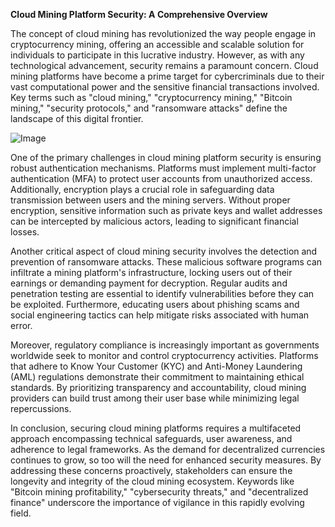 **Cloud Mining Platform Security: A Comprehensive Overview**

The concept of cloud mining has revolutionized the way people engage in cryptocurrency mining, offering an accessible and scalable solution for individuals to participate in this lucrative industry. However, as with any technological advancement, security remains a paramount concern. Cloud mining platforms have become a prime target for cybercriminals due to their vast computational power and the sensitive financial transactions involved. Key terms such as "cloud mining," "cryptocurrency mining," "Bitcoin mining," "security protocols," and "ransomware attacks" define the landscape of this digital frontier.

![Image](https://github.com/user-attachments/assets/31692037-0104-4703-abd1-696b6a7dd41b)

One of the primary challenges in cloud mining platform security is ensuring robust authentication mechanisms. Platforms must implement multi-factor authentication (MFA) to protect user accounts from unauthorized access. Additionally, encryption plays a crucial role in safeguarding data transmission between users and the mining servers. Without proper encryption, sensitive information such as private keys and wallet addresses can be intercepted by malicious actors, leading to significant financial losses.

Another critical aspect of cloud mining security involves the detection and prevention of ransomware attacks. These malicious software programs can infiltrate a mining platform's infrastructure, locking users out of their earnings or demanding payment for decryption. Regular audits and penetration testing are essential to identify vulnerabilities before they can be exploited. Furthermore, educating users about phishing scams and social engineering tactics can help mitigate risks associated with human error.

Moreover, regulatory compliance is increasingly important as governments worldwide seek to monitor and control cryptocurrency activities. Platforms that adhere to Know Your Customer (KYC) and Anti-Money Laundering (AML) regulations demonstrate their commitment to maintaining ethical standards. By prioritizing transparency and accountability, cloud mining providers can build trust among their user base while minimizing legal repercussions.

In conclusion, securing cloud mining platforms requires a multifaceted approach encompassing technical safeguards, user awareness, and adherence to legal frameworks. As the demand for decentralized currencies continues to grow, so too will the need for enhanced security measures. By addressing these concerns proactively, stakeholders can ensure the longevity and integrity of the cloud mining ecosystem. Keywords like "Bitcoin mining profitability," "cybersecurity threats," and "decentralized finance" underscore the importance of vigilance in this rapidly evolving field.